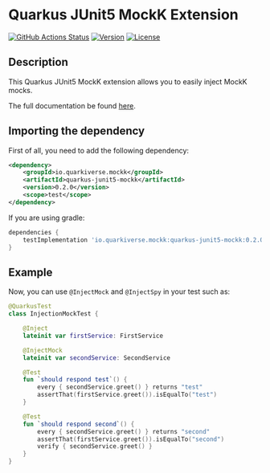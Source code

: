 # Quarkus JUnit5 MockK Extension

[![GitHub Actions Status](<https://img.shields.io/github/workflow/status/quarkiverse/quarkus-mockk/Build?logo=GitHub&style=for-the-badge>)](https://github.com/quarkiverse/quarkus-mockk/actions?query=workflow%3ABuild)
[![Version](https://img.shields.io/maven-central/v/io.quarkiverse.mockk/quarkus-junit5-mockk?logo=apache-maven&style=for-the-badge)](https://search.maven.org/artifact/io.quarkiverse.mockk/quarkus-junit5-mockk)
[![License](https://img.shields.io/github/license/quarkusio/quarkus?style=for-the-badge&logo=apache)](https://www.apache.org/licenses/LICENSE-2.0)

## Description

This Quarkus JUnit5 MockK extension allows you to easily inject MockK mocks.

The full documentation be found [here](https://quarkiverse.github.io/quarkiverse-docs/quarkus-mockk/dev/index.html).

## Importing the dependency

First of all, you need to add the following dependency:

```xml
<dependency>
    <groupId>io.quarkiverse.mockk</groupId>
    <artifactId>quarkus-junit5-mockk</artifactId>
    <version>0.2.0</version>
    <scope>test</scope>
</dependency>
```
If you are using gradle: 

````groovy
dependencies {
    testImplementation 'io.quarkiverse.mockk:quarkus-junit5-mockk:0.2.0'
}
````

## Example

Now, you can use `@InjectMock` and `@InjectSpy` in your test such as: 

````kotlin
@QuarkusTest
class InjectionMockTest {

    @Inject
    lateinit var firstService: FirstService

    @InjectMock
    lateinit var secondService: SecondService

    @Test
    fun `should respond test`() {
        every { secondService.greet() } returns "test"
        assertThat(firstService.greet()).isEqualTo("test")
    }

    @Test
    fun `should respond second`() {
        every { secondService.greet() } returns "second"
        assertThat(firstService.greet()).isEqualTo("second")
        verify { secondService.greet() }
    }
}
````
